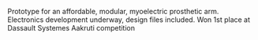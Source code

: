 Prototype for an affordable, modular, myoelectric prosthetic arm. Electronics development underway, design files included. Won 1st place at Dassault Systemes Aakruti competition
